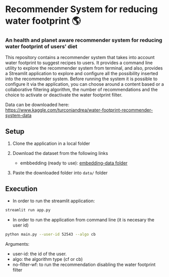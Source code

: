 # Recommender System for reducing water footprint 🌎

### An health and planet aware recommender system for reducing water footprint of users' diet

This repository contains a recommender system that takes into account water footprint to suggest recipes to users. 
It provides a command line utility to explore the recommender system from terminal, and also, provides a Streamlit application to explore and configure all the possibility inserted into the recommender system. 
Before running the system it is possible to configure it via the application, you can choose around a content based or a collaborative filtering algorithm, the number of recommendations and the choice to activate or deactivate the water footprint filter. 

Data can be downloaded here: https://www.kaggle.com/turconiandrea/water-footprint-recommender-system-data

## Setup
1. Clone the application in a local folder

2. Download the dataset from the following links 
   * embbedding (ready to use): [embedding-data folder](https://www.kaggle.com/turconiandrea/water-footprint-recommender-system-data)

3. Paste the downloaded folder into ` data/ ` folder

## Execution 
* In order to run the streamlit application:
```bash
streamlit run app.py
```
* In order to run the application from command line (it is necesary the user id)
```bash
python main.py --user-id 52543 --algo cb
```
Arguments:
* user-id: the id of the user.
* algo: the algorithm type (cf or cb)
* no-filter-wf: to run the recommendation disabling the water footprint filter
